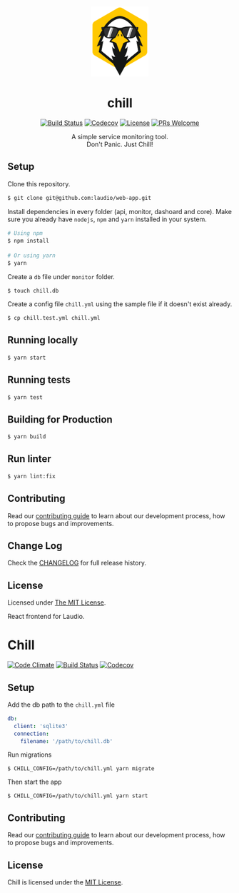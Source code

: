 <div align="center">
  <a href="https://github.com/leapfrogtechnology/chill">
    <img width="128px" src="chill.png"/> 
  </a>
  <br/>
  
# chill

[![Build Status](https://img.shields.io/travis/leapfrogtechnology/chill.svg?style=flat-square)](https://travis-ci.org/leapfrogtechnology/chill)
[![Codecov](https://img.shields.io/codecov/c/github/leapfrogtechnology/chill.svg?style=flat-square)](https://codecov.io/github/leapfrogtechnology/chill?branch=master)
[![License](https://img.shields.io/github/license/leapfrogtechnology/chill.svg?style=flat-square)](LICENSE)
[![PRs Welcome](https://img.shields.io/badge/PRs-welcome-brightgreen.svg?style=flat-square)](CONTRIBUTING.md)

A simple service monitoring tool.
<br/> Don't Panic. Just Chill!

</div>

## Setup
Clone this repository.

```bash
$ git clone git@github.com:laudio/web-app.git
```

Install dependencies in every folder (api, monitor, dashoard and core). Make sure you already have `nodejs`, `npm` and `yarn` installed in your system.
```bash
# Using npm
$ npm install

# Or using yarn
$ yarn
```

Create a `db` file under `monitor` folder.
```
$ touch chill.db
```

Create a config file `chill.yml` using the sample file if it doesn't exist already.
```bash
$ cp chill.test.yml chill.yml
```

## Running locally
```bash
$ yarn start
```

## Running tests
```bash
$ yarn test
```

## Building for Production
```bash
$ yarn build
```

## Run linter
```bash
$ yarn lint:fix
```

## Contributing

Read our [contributing guide](CONTRIBUTING.md) to learn about our development process, how to propose bugs and improvements.

## Change Log

Check the [CHANGELOG](CHANGELOG.md) for full release history.

## License

Licensed under [The MIT License](LICENSE).


React frontend for Laudio.

# Chill

[![Code Climate](https://img.shields.io/codeclimate/github/kabisaict/flow.svg?style=flat-square)](https://codeclimate.com/github/leapfrogtechnology/chill)
[![Build Status](https://img.shields.io/travis/leapfrogtechnology/chill.svg?style=flat-square)](https://travis-ci.org/leapfrogtechnology/chill)
[![Codecov](https://img.shields.io/codecov/c/github/leapfrogtechnology/chill.svg?style=flat-square)](https://codecov.io/github/leapfrogtechnology/chill?branch=master)


## Setup






Add the db path to the `chill.yml` file
```yml
db:
  client: 'sqlite3'
  connection:
    filename: '/path/to/chill.db'
```

Run migrations
```
$ CHILL_CONFIG=/path/to/chill.yml yarn migrate
```

Then start the app
```
$ CHILL_CONFIG=/path/to/chill.yml yarn start
```

## Contributing

Read our [contributing guide](CONTRIBUTING.md) to learn about our development process, how to propose bugs and improvements.

## License

Chill is licensed under the [MIT License](LICENSE.md).
